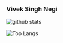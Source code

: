 ### Vivek Singh Negi 


![github stats](https://github-readme-stats.vercel.app/api?username=divinosdev&show_icons=true&include_all_commits=false&count_private=true&hide=contribs)

![Top Langs](https://github-readme-stats.vercel.app/api/top-langs/?username=divinosdev&layout=compact&hide=Objective-C)


